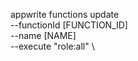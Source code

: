 appwrite functions update \
        --functionId [FUNCTION_ID] \
        --name [NAME] \
        --execute "role:all" \




